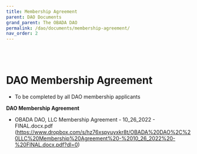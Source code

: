 ```yaml
---
title: Membership Agreement
parent: DAO Documents
grand_parent: The OBADA DAO
permalink: /dao/documents/membership-agreement/
nav_order: 2
---
```


<br> <br>

# DAO Membership Agreement
* To be completed by all DAO membership applicants

**DAO Membership Agreement**
* OBADA DAO, LLC Membership Agreement - 10_26_2022 - FINAL.docx.pdf (https://www.dropbox.com/s/hz76xspyuyxkr8t/OBADA%20DAO%2C%20LLC%20Membership%20Agreement%20-%2010_26_2022%20-%20FINAL.docx.pdf?dl=0)


